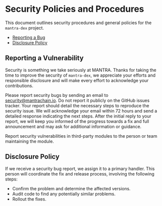 # Security Policies and Procedures
This document outlines security procedures and general policies for the `mantra-dex` project.
* [Reporting a Bug](#reporting-a-vulnerability)
* [Disclosure Policy](#disclosure-policy)

## Reporting a Vulnerability
Security is something we take seriously at MANTRA. Thanks for taking the time to improve the security of `mantra-dex`,
we appreciate your efforts and responsible disclosure and will make every effort to acknowledge your contributions.

Please report security bugs by sending an email to security@mantrachain.io. Do not report it publicly on the GitHub 
issues tracker. Your report should detail the necessary steps to reproduce the security issue. We will acknowledge your 
email within 72 hours and send a detailed response indicating the next steps. After the initial reply to your report, 
we will keep you informed of the progress towards a fix and full announcement and may ask for additional information 
or guidance.

Report security vulnerabilities in third-party modules to the person or team maintaining the module.

## Disclosure Policy
If we receive a security bug report, we assign it to a primary handler. This person will coordinate the fix and release 
process, involving the following steps:
* Confirm the problem and determine the affected versions.
* Audit code to find any potentially similar problems.
* Rollout the fixes.
